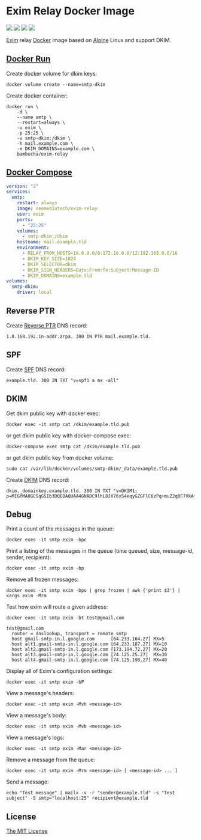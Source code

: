 # Exim Relay Docker Image

[![](https://images.microbadger.com/badges/image/neomediatech/exim-relay.svg)](https://microbadger.com/images/neomediatech/exim-relay)
[![](https://images.microbadger.com/badges/license/neomediatech/exim-relay.svg)](https://microbadger.com/images/neomediatech/exim-relay)
![](https://img.shields.io/github/last-commit/Neomediatech/exim-relay-docker.svg?style=plastic)
![](https://img.shields.io/github/repo-size/Neomediatech/exim-relay-docker.svg?style=plastic)

[Exim](http://exim.org/) relay [Docker](https://docker.com/) image based on [Alpine](https://alpinelinux.org/) Linux and support DKIM.

## [Docker Run](https://docs.docker.com/engine/reference/run)

Create docker volume for dkim keys:

```shell
docker volume create --name=smtp-dkim
```

Create docker container:

```shell
docker run \
    -d \
    --name smtp \
    --restart=always \
    -u exim \
    -p 25:25 \
    -v smtp-dkim:/dkim \
    -h mail.example.com \
    -e DKIM_DOMAINS=example.com \
    bambucha/exim-relay
```

## [Docker Compose](https://docs.docker.com/compose/compose-file)

```yml
version: "2"
services:
  smtp:
    restart: always
    image: neomediatech/exim-relay
    user: exim
    ports:
      - "25:25"
    volumes:
      - smtp-dkim:/dkim
    hostname: mail.example.tld
    environment:
      - RELAY_FROM_HOSTS=10.0.0.0/8:172.16.0.0/12:192.168.0.0/16
      - DKIM_KEY_SIZE=1024
      - DKIM_SELECTOR=dkim
      - DKIM_SIGN_HEADERS=Date:From:To:Subject:Message-ID
      - DKIM_DOMAINS=example.tld
volumes:
  smtp-dkim:
    driver: local
```

## Reverse PTR

Create [Reverse PTR](https://en.wikipedia.org/wiki/Reverse_DNS_lookup) DNS record:

```
1.0.168.192.in-addr.arpa. 300 IN PTR mail.example.tld.
```

## SPF

Create [SPF](http://openspf.org) DNS record:

```
example.tld. 300 IN TXT "v=spf1 a mx -all"
```

## DKIM

Get dkim public key with docker exec:

```shell
docker exec -it smtp cat /dkim/example.tld.pub
```

or get dkim public key with docker-compose exec:

```shell
docker-compose exec smtp cat /dkim/example.tld.pub
```

or get dkim public key from docker volume:

```shell
sudo cat /var/lib/docker/volumes/smtp-dkim/_data/example.tld.pub
```

Create [DKIM](http://dkim.org) DNS record:

```
dkim._domainkey.example.tld. 300 IN TXT "v=DKIM1; p=MIGfMA0GCSqGSIb3DQEBAQUAA4GNADC9lhL8JV76xS4eqyGZGFlC6zPq+muZ2q0F7VkAfIV37ZjmZIK0Y0Kiz7ZiBIOjcVS958ncFnyqleSroqPV7ftgAykbxkIX/Rnq58VkxsCk7vO0nav0/cF0VlTP7/Pxe2PO4BYRW53rWUI6iOi7Y49q/1zWgcEa+fqc8FUqFJlyYork3LKZxa6iTCiRs"
```

## Debug

Print a count of the messages in the queue:

```shell
docker exec -it smtp exim -bpc
```

Print a listing of the messages in the queue (time queued, size, message-id, sender, recipient):

```shell
docker exec -it smtp exim -bp
```

Remove all frozen messages:

```shell
docker exec -it smtp exim -bpu | grep frozen | awk {'print $3'} | xargs exim -Mrm
```

Test how exim will route a given address:

```shell
docker exec -it smtp exim -bt test@gmail.com
```

```
test@gmail.com
  router = dnslookup, transport = remote_smtp
  host gmail-smtp-in.l.google.com      [64.233.164.27] MX=5
  host alt1.gmail-smtp-in.l.google.com [64.233.187.27] MX=10
  host alt2.gmail-smtp-in.l.google.com [173.194.72.27] MX=20
  host alt3.gmail-smtp-in.l.google.com [74.125.25.27]  MX=30
  host alt4.gmail-smtp-in.l.google.com [74.125.198.27] MX=40
```

Display all of Exim's configuration settings:

```shell
docker exec -it smtp exim -bP
```

View a message's headers:

```shell
docker exec -it smtp exim -Mvh <message-id>
```

View a message's body:

```shell
docker exec -it smtp exim -Mvb <message-id>
```

View a message's logs:

```shell
docker exec -it smtp exim -Mar <message-id>
```

Remove a message from the queue:

```shell
docker exec -it smtp exim -Mrm <message-id> [ <message-id> ... ]
```

Send a message:

```shell
echo "Test message" | mailx -v -r "sender@example.tld" -s "Test subject" -S smtp="localhost:25" recipient@example.tld
```

## License

[The MIT License](LICENSE)
